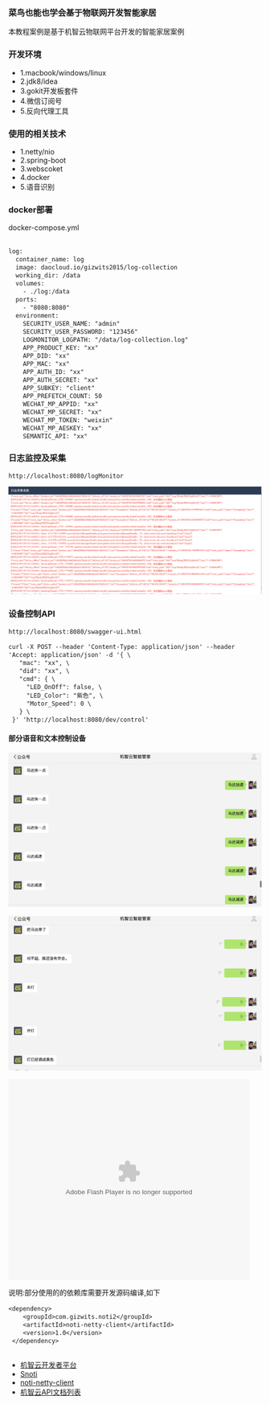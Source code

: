 ###  菜鸟也能也学会基于物联网开发智能家居

本教程案例是基于机智云物联网平台开发的智能家居案例

###  开发环境

* 1.macbook/windows/linux
* 2.jdk8/idea 
* 3.gokit开发板套件
* 4.微信订阅号
* 5.反向代理工具

###  使用的相关技术
* 1.netty/nio
* 2.spring-boot
* 3.webscoket
* 4.docker
* 5.语音识别




### docker部署 

docker-compose.yml

```

log:
  container_name: log
  image: daocloud.io/gizwits2015/log-collection
  working_dir: /data
  volumes:
    - ./log:/data
  ports:
    - "8080:8080"
  environment:
    SECURITY_USER_NAME: "admin"
    SECURITY_USER_PASSWORD: "123456"
    LOGMONITOR_LOGPATH: "/data/log-collection.log"
    APP_PRODUCT_KEY: "xx"
    APP_DID: "xx"
    APP_MAC: "xx"
    APP_AUTH_ID: "xx"
    APP_AUTH_SECRET: "xx"
    APP_SUBKEY: "client"
    APP_PREFETCH_COUNT: 50
    WECHAT_MP_APPID: "xx"
    WECHAT_MP_SECRET: "xx"
    WECHAT_MP_TOKEN: "weixin"
    WECHAT_MP_AESKEY: "xx"
    SEMANTIC_API: "xx"

```

###  日志监控及采集

```
http://localhost:8080/logMonitor

```

 ![image](images/log.png)
 

###  设备控制API

```
http://localhost:8080/swagger-ui.html

```


```
curl -X POST --header 'Content-Type: application/json' --header 'Accept: application/json' -d '{ \ 
   "mac": "xx", \ 
   "did": "xx", \ 
   "cmd": { \ 
     "LED_OnOff": false, \ 
     "LED_Color": "紫色", \ 
     "Motor_Speed": 0 \ 
   } \ 
 }' 'http://localhost:8080/dev/control'
```
 
 
 
 #### 部分语音和文本控制设备
 
 ![image](images/pic01.png)
 
 
 ![image](images/pic02.png)
 
 
<embed src="https://imgcache.qq.com/tencentvideo_v1/playerv3/TPout.swf?max_age=86400&v=20161117&vid=w0526jgvvm1&auto=0" allowFullScreen="true" quality="high" width="480" height="400" align="middle" allowScriptAccess="always" type="application/x-shockwave-flash"></embed>
 
 
说明:部分使用的的依赖库需要开发源码编译,如下

```
<dependency>
    <groupId>com.gizwits.noti2</groupId>
    <artifactId>noti-netty-client</artifactId>
    <version>1.0</version>
 </dependency>
        
```

* [机智云开发者平台](http://dev.gizwits.com/)
* [Snoti](http://docs.gizwits.com/zh-cn/Cloud/NotificationAPI.html)
* [noti-netty-client](https://github.com/Bestfeel/noti-netty-client)
* [机智云API文档列表](http://swagger.gizwits.com/doc/menu)